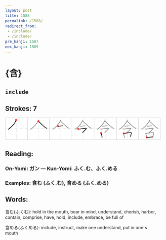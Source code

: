 ```yaml
---
layout: post
title: 1588
permalink: /1588/
redirect_from:
 - /include/
 - /include/
pre_kanji: 1587
nex_kanji: 1589
---
```


# {含}

## `include`

## Strokes: 7

<div class="stroke"><img src="../images/E590AB.png" /></div>

## Reading:

### On-Yomi: ガン &mdash; Kun-Yomi: ふく.む、ふく.める

### Examples: 含む (ふく.む), 含める (ふく.める)

## Words:

含む(ふくむ): hold in the mouth, bear in mind, understand, cherish, harbor, contain, comprise, have, hold, include, embrace, be full of

含める(ふくめる): include, instruct, make one understand, put in one´s mouth
